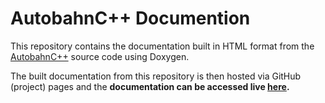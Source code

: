 # AutobahnC++ Documention

This repository contains the documentation built in HTML format from the [AutobahnC++](https://github.com/crossbario/autobahn-cpp) source code using Doxygen.

The built documentation from this repository is then hosted via GitHub (project) pages and the **documentation can be accessed live [here](https://crossbario.github.io/autobahn-cpp-docs).**
